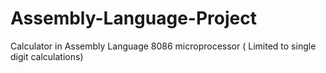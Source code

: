 # Assembly-Language-Project
Calculator in Assembly Language 8086 microprocessor ( Limited to single digit calculations)
